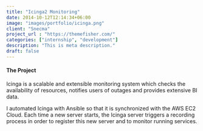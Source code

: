```yaml
---
title: "Icinga2 Monitoring"
date: 2014-10-12T12:14:34+06:00
image: "images/portfolio/icinga.png"
client: "Snecma"
project_url : "https://themefisher.com/"
categories: ["internship", "development"]
description: "This is meta description."
draft: false
---
```


#### The Project

Icinga is a scalable and extensible monitoring system which checks the availability of resources, notifies users of outages and provides extensive BI data.

I automated Icinga with Ansible so that it is synchronized with the AWS EC2 Cloud. Each time a new server starts, the Icinga server triggers a recording process in order to register this new server and to monitor running services.
